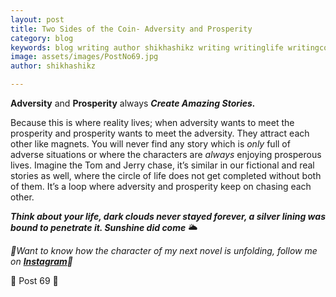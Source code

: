 ```yaml
---
layout: post
title: Two Sides of the Coin- Adversity and Prosperity
category: blog
keywords: blog writing author shikhashikz writing writinglife writingcommunity dailyblogpost dailyblogpostchallenge life 
image: assets/images/PostNo69.jpg
author: shikhashikz

---
```


**Adversity** and **Prosperity** always ***Create Amazing Stories.*** 

Because this is where reality lives; when adversity wants to meet the prosperity and prosperity wants to meet the adversity. They attract each other like magnets. You will never find any story which is *only* full of adverse situations or where the characters are *always* enjoying prosperous lives. Imagine the Tom and Jerry chase, it’s similar in our fictional and real stories as well, where the circle of life does not get completed without both of them. It’s a loop where adversity and prosperity keep on chasing each other. 

***Think about your life, dark clouds never stayed forever, a silver lining was bound to penetrate it. Sunshine did come*** 🌥️

*🎺Want to know how the character of my next novel is unfolding, follow me on **[Instagram](https://www.instagram.com/novelistinaction/)**🎺*

 🌼 Post 69 🌼
